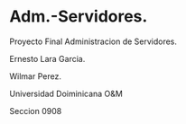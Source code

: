 # Adm.-Servidores.
<p>Proyecto Final Administracion de Servidores.</p>
<p>Ernesto Lara Garcia.</p> 
<p>Wilmar Perez.</p>
<p>Universidad Doiminicana O&M</p>
<p>Seccion 0908</p>
